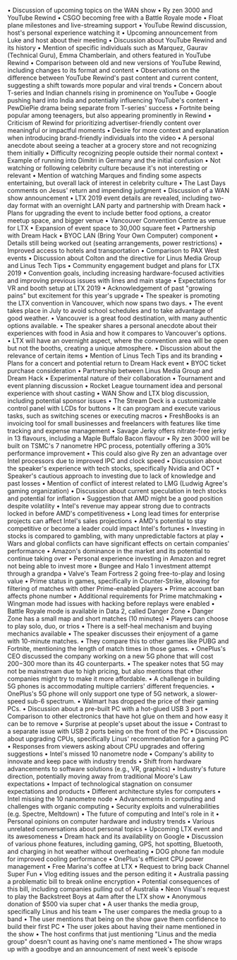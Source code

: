 • Discussion of upcoming topics on the WAN show
• Ry zen 3000 and YouTube Rewind
• CSGO becoming free with a Battle Royale mode
• Float plane milestones and live-streaming support
• YouTube Rewind discussion, host's personal experience watching it
• Upcoming announcement from Luke and host about their meeting
• Discussion about YouTube Rewind and its history
• Mention of specific individuals such as Marquez, Gaurav (Technical Guru), Emma Chamberlain, and others featured in YouTube Rewind
• Comparison between old and new versions of YouTube Rewind, including changes to its format and content
• Observations on the difference between YouTube Rewind's past content and current content, suggesting a shift towards more popular and viral trends
• Concern about T-series and Indian channels rising in prominence on YouTube
• Google pushing hard into India and potentially influencing YouTube's content
• PewDiePie drama being separate from T-series' success
• Fortnite being popular among teenagers, but also appearing prominently in Rewind
• Criticism of Rewind for prioritizing advertiser-friendly content over meaningful or impactful moments
• Desire for more context and explanation when introducing brand-friendly individuals into the video
• A personal anecdote about seeing a teacher at a grocery store and not recognizing them initially
• Difficulty recognizing people outside their normal context
• Example of running into Dimitri in Germany and the initial confusion
• Not watching or following celebrity culture because it's not interesting or relevant
• Mention of watching Marques and finding some aspects entertaining, but overall lack of interest in celebrity culture
• The Last Days comments on Jesus' return and impending judgment
• Discussion of a WAN show announcement
• LTX 2019 event details are revealed, including two-day format with an overnight LAN party and partnership with Dream hack
• Plans for upgrading the event to include better food options, a creator meetup space, and bigger venue
• Vancouver Convention Centre as venue for LTX
• Expansion of event space to 30,000 square feet
• Partnership with Dream Hack
• BYOC LAN (Bring Your Own Computer) component
• Details still being worked out (seating arrangements, power restrictions)
• Improved access to hotels and transportation
• Comparison to PAX West events
• Discussion about Colton and the directive for Linus Media Group and Linus Tech Tips
• Community engagement budget and plans for LTX 2019
• Convention goals, including increasing hardware-focused activities and improving previous issues with lines and main stage
• Expectations for VR and booth setup at LTX 2019
• Acknowledgement of past "growing pains" but excitement for this year's upgrade
• The speaker is promoting the LTX convention in Vancouver, which now spans two days.
• The event takes place in July to avoid school schedules and to take advantage of good weather.
• Vancouver is a great food destination, with many authentic options available.
• The speaker shares a personal anecdote about their experiences with food in Asia and how it compares to Vancouver's options.
• LTX will have an overnight aspect, where the convention area will be open but not the booths, creating a unique atmosphere.
• Discussion about the relevance of certain items
• Mention of Linus Tech Tips and its branding
• Plans for a concert and potential return to Dream Hack event
• BYOC ticket purchase consideration
• Partnership between Linus Media Group and Dream Hack
• Experimental nature of their collaboration
• Tournament and event planning discussion
• Rocket League tournament idea and personal experience with shout casting
• WAN Show and LTX blog discussion, including potential sponsor issues
• The Stream Deck is a customizable control panel with LCDs for buttons
• It can program and execute various tasks, such as switching scenes or executing macros
• FreshBooks is an invoicing tool for small businesses and freelancers with features like time tracking and expense management
• Savage Jerky offers nitrate-free jerky in 13 flavours, including a Maple Buffalo Bacon flavour
• Ry zen 3000 will be built on TSMC's 7 nanometre HPC process, potentially offering a 30% performance improvement
• This could also give Ry zen an advantage over Intel processors due to improved IPC and clock speed
• Discussion about the speaker's experience with tech stocks, specifically Nvidia and OCT
• Speaker's cautious approach to investing due to lack of knowledge and past losses
• Mention of conflict of interest related to LMG (Ludwig Agree's gaming organization)
• Discussion about current speculation in tech stocks and potential for inflation
• Suggestion that AMD might be a good position despite volatility
• Intel's revenue may appear strong due to contracts locked in before AMD's competitiveness
• Long lead times for enterprise projects can affect Intel's sales projections
• AMD's potential to stay competitive or become a leader could impact Intel's fortunes
• Investing in stocks is compared to gambling, with many unpredictable factors at play
• Wars and global conflicts can have significant effects on certain companies' performance
• Amazon's dominance in the market and its potential to continue taking over
• Personal experience investing in Amazon and regret not being able to invest more
• Bungee and Halo 1 investment attempt through a grandpa
• Valve's Team Fortress 2 going free-to-play and losing value
• Prime status in games, specifically in Counter-Strike, allowing for filtering of matches with other Prime-enabled players
• Prime account ban affects phone number
• Additional requirements for Prime matchmaking
• Wingman mode had issues with hacking before replays were enabled
• Battle Royale mode is available in Data 2, called Danger Zone
• Danger Zone has a small map and short matches (10 minutes)
• Players can choose to play solo, duo, or trios
• There is a self-heal mechanism and buying mechanics available
• The speaker discusses their enjoyment of a game with 10-minute matches.
• They compare this to other games like PUBG and Fortnite, mentioning the length of match times in those games.
• OnePlus's CEO discussed the company working on a new 5G phone that will cost $200-$300 more than its 4G counterparts.
• The speaker notes that 5G may not be mainstream due to high pricing, but also mentions that other companies might try to make it more affordable.
• A challenge in building 5G phones is accommodating multiple carriers' different frequencies.
• OnePlus's 5G phone will only support one type of 5G network, a slower-speed sub-6 spectrum.
• Walmart has dropped the price of their gaming PCs.
• Discussion about a pre-built PC with a hot-glued USB 3 port
• Comparison to other electronics that have hot glue on them and how easy it can be to remove
• Surprise at people's upset about the issue
• Contrast to a separate issue with USB 2 ports being on the front of the PC
• Discussion about upgrading CPUs, specifically Linus' recommendation for a gaming PC
• Responses from viewers asking about CPU upgrades and offering suggestions
• Intel's missed 10 nanometre node
• Company's ability to innovate and keep pace with industry trends
• Shift from hardware advancements to software solutions (e.g., VR, graphics)
• Industry's future direction, potentially moving away from traditional Moore's Law expectations
• Impact of technological stagnation on consumer expectations and products
• Different architecture styles for computers
• Intel missing the 10 nanometre node
• Advancements in computing and challenges with organic computing
• Security exploits and vulnerabilities (e.g. Spectre, Meltdown)
• The future of computing and Intel's role in it
• Personal opinions on computer hardware and industry trends
• Various unrelated conversations about personal topics
• Upcoming LTX event and its awesomeness
• Dream hack and its availability on Google
• Discussion of various phone features, including gaming, GPS, hot spotting, Bluetooth, and charging in hot weather without overheating
• DOG phone fan module for improved cooling performance
• OnePlus's efficient CPU power management
• Free Marina's coffee at LTX
• Request to bring back Channel Super Fun
• Vlog editing issues and the person editing it
• Australia passing a problematic bill to break online encryption
• Potential consequences of this bill, including companies pulling out of Australia
• Neon Visual's request to play the Backstreet Boys at 4am after the LTX show
• Anonymous donation of $500 via super chat
• A user thanks the media group, specifically Linus and his team
• The user compares the media group to a band
• The user mentions that being on the show gave them confidence to build their first PC
• The user jokes about having their name mentioned in the show
• The host confirms that just mentioning "Linus and the media group" doesn't count as having one's name mentioned
• The show wraps up with a goodbye and an announcement of next week's episode